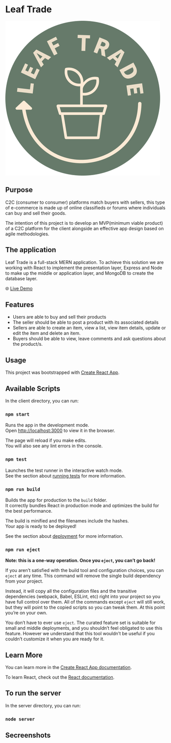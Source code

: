 # Leaf Trade


![logo](https://raw.githubusercontent.com/Jess2D/leafTrade/main/client/src/assets/logo.png)

## Purpose

C2C (consumer to consumer) platforms match buyers with sellers, this type of e-commerce is made up of online classifieds or forums where individuals can buy and sell their goods.

The intention of this project is to develop an MVP(minimum viable product) of a C2C platform for the client alongside an effective app design based on agile methodologies.

## The application

Leaf Trade is a full-stack MERN application. To achieve this solution we are working with React to implement the presentation layer, Express and Node to make up the middle or application layer, and MongoDB to create the database layer.

:globe_with_meridians: 
[Live Demo](https://main--leaftrade.netlify.app/)

## Features

- Users are able to buy and sell their products
- The seller should be able to post a product with its associated details
- Sellers are able to create an item, view a list, view item details, update or edit the item and delete an item.
- Buyers should be able to view, leave comments and ask questions about the product/s.

## Usage

This project was bootstrapped with [Create React App](https://github.com/facebook/create-react-app).

## Available Scripts

In the client directory, you can run:

### `npm start`

Runs the app in the development mode.\
Open [http://localhost:3000](http://localhost:3000) to view it in the browser.

The page will reload if you make edits.\
You will also see any lint errors in the console.

### `npm test`

Launches the test runner in the interactive watch mode.\
See the section about [running tests](https://facebook.github.io/create-react-app/docs/running-tests) for more information.

### `npm run build`

Builds the app for production to the `build` folder.\
It correctly bundles React in production mode and optimizes the build for the best performance.

The build is minified and the filenames include the hashes.\
Your app is ready to be deployed!

See the section about [deployment](https://facebook.github.io/create-react-app/docs/deployment) for more information.

### `npm run eject`

**Note: this is a one-way operation. Once you `eject`, you can’t go back!**

If you aren’t satisfied with the build tool and configuration choices, you can `eject` at any time. This command will remove the single build dependency from your project.

Instead, it will copy all the configuration files and the transitive dependencies (webpack, Babel, ESLint, etc) right into your project so you have full control over them. All of the commands except `eject` will still work, but they will point to the copied scripts so you can tweak them. At this point you’re on your own.

You don’t have to ever use `eject`. The curated feature set is suitable for small and middle deployments, and you shouldn’t feel obligated to use this feature. However we understand that this tool wouldn’t be useful if you couldn’t customize it when you are ready for it.

## Learn More

You can learn more in the [Create React App documentation](https://facebook.github.io/create-react-app/docs/getting-started).

To learn React, check out the [React documentation](https://reactjs.org/).

## To run the server

In the server directory, you can run:

### `node server`

## Secreenshots
